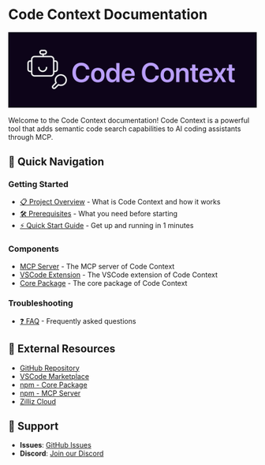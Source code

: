 # Code Context Documentation
![](../assets/code_context_logo_dark.png)

Welcome to the Code Context documentation! Code Context is a powerful tool that adds semantic code search capabilities to AI coding assistants through MCP.

## 🚀 Quick Navigation

### Getting Started
- [📋 Project Overview](getting-started/overview.md) - What is Code Context and how it works
- [🛠️ Prerequisites](getting-started/prerequisites.md) - What you need before starting
- [⚡ Quick Start Guide](getting-started/quick-start.md) - Get up and running in 1 minutes


### Components
- [MCP Server](../packages/mcp/README.md) - The MCP server of Code Context
- [VSCode Extension](../packages/vscode-extension/README.md) - The VSCode extension of Code Context
- [Core Package](../packages/core/README.md) - The core package of Code Context

### Troubleshooting
- [❓ FAQ](troubleshooting/faq.md) - Frequently asked questions

## 🔗 External Resources

- [GitHub Repository](https://github.com/zilliztech/claude-context)
- [VSCode Marketplace](https://marketplace.visualstudio.com/items?itemName=zilliz.semanticcodesearch)
- [npm - Core Package](https://www.npmjs.com/package/@zilliz/claude-context-core)
- [npm - MCP Server](https://www.npmjs.com/package/@zilliz/claude-context-mcp)
- [Zilliz Cloud](https://cloud.zilliz.com)

## 💬 Support

- **Issues**: [GitHub Issues](https://github.com/zilliztech/claude-context/issues)
- **Discord**: [Join our Discord](https://discord.gg/mKc3R95yE5)
